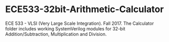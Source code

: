 # ECE533-32bit-Arithmetic-Calculator
ECE 533 - VLSI (Very Large Scale Integration). Fall 2017.
The Calculator folder includes working SystemVerilog modules for 32-bit Addition/Subtraction, Multiplication and Division.